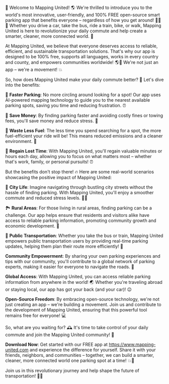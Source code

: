 🎉 Welcome to Mapping United! 🌎 We're thrilled to introduce you to the world's most innovative, user-friendly, and 100% FREE open-source smart parking app that benefits everyone – regardless of how you get around! 🚶‍♀️💨 Whether you drive a car, take the bus, ride a train, bike, or walk, Mapping United is here to revolutionize your daily commute and help create a smarter, cleaner, more connected world. 🌟

At Mapping United, we believe that everyone deserves access to reliable, efficient, and sustainable transportation solutions. That's why our app is designed to be 100% free, supports all languages, works in every country and county, and empowers communities worldwide! 🌎💪 We're not just an app – we're a movement! 💥

So, how does Mapping United make your daily commute better? 🤔 Let's dive into the benefits:

🚗 **Faster Parking**: No more circling around looking for a spot! Our app uses AI-powered mapping technology to guide you to the nearest available parking spots, saving you time and reducing frustration. ⏰

💸 **Save Money**: By finding parking faster and avoiding costly fines or towing fees, you'll save money and reduce stress. 💸

🌿 **Waste Less Fuel**: The less time you spend searching for a spot, the more fuel-efficient your ride will be! This means reduced emissions and a cleaner environment. 🌟

💪 **Regain Lost Time**: With Mapping United, you'll regain valuable minutes or hours each day, allowing you to focus on what matters most – whether that's work, family, or personal pursuits! ⏰

But the benefits don't stop there! 🔥 Here are some real-world scenarios showcasing the positive impact of Mapping United:

🌆 **City Life**: Imagine navigating through bustling city streets without the hassle of finding parking. With Mapping United, you'll enjoy a smoother commute and reduced stress levels. 🙅‍♀️

🏞 **Rural Areas**: For those living in rural areas, finding parking can be a challenge. Our app helps ensure that residents and visitors alike have access to reliable parking information, promoting community growth and economic development. 🌾

🚂 **Public Transportation**: Whether you take the bus or train, Mapping United empowers public transportation users by providing real-time parking updates, helping them plan their route more efficiently! 🚌

**Community Empowerment**: By sharing your own parking experiences and tips with our community, you'll contribute to a global network of parking experts, making it easier for everyone to navigate the roads. 👥

**Global Access**: With Mapping United, you can access reliable parking information from anywhere in the world! 🌏 Whether you're traveling abroad or staying local, our app has got your back (and your car)! 😉

**Open-Source Freedom**: By embracing open-source technology, we're not just creating an app – we're building a movement. Join us and contribute to the development of Mapping United, ensuring that this powerful tool remains free for everyone! 💻

So, what are you waiting for? 🕰️ It's time to take control of your daily commute and join the Mapping United community! 🌟

**Download Now**: Get started with our FREE app at https://www.mapping-united.com and experience the difference for yourself. Share it with your friends, neighbors, and communities – together, we can build a smarter, cleaner, more connected world one parking spot at a time! 💥👫

Join us in this revolutionary journey and help shape the future of transportation! 🌟💪